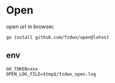 # Open

open url in browser.

```shell
go install github.com/fzdwx/open@latest 
```

## env

```
GH_TOKEN=xxx
OPEN_LOG_FILE=$tmp$/fzdwx_open.log
``` 

